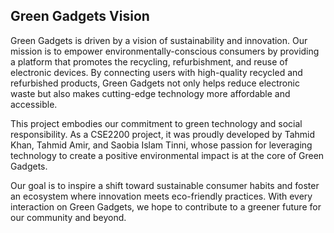 ## Green Gadgets Vision

Green Gadgets is driven by a vision of sustainability and innovation. Our mission is to empower environmentally-conscious consumers by providing a platform that promotes the recycling, refurbishment, and reuse of electronic devices. By connecting users with high-quality recycled and refurbished products, Green Gadgets not only helps reduce electronic waste but also makes cutting-edge technology more affordable and accessible.

This project embodies our commitment to green technology and social responsibility. As a CSE2200 project, it was proudly developed by Tahmid Khan, Tahmid Amir, and Saobia Islam Tinni, whose passion for leveraging technology to create a positive environmental impact is at the core of Green Gadgets.

Our goal is to inspire a shift toward sustainable consumer habits and foster an ecosystem where innovation meets eco-friendly practices. With every interaction on Green Gadgets, we hope to contribute to a greener future for our community and beyond.

